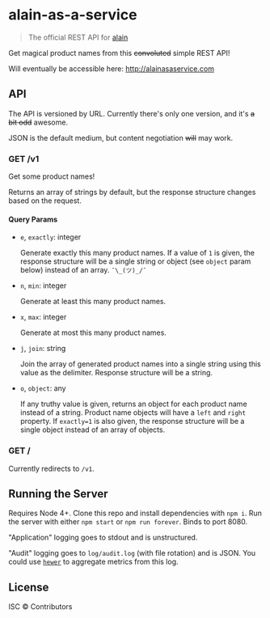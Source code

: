 # alain-as-a-service

> The official REST API for [alain](https://github.com/sergile/alain)

Get magical product names from this ~~convoluted~~ simple REST API!

Will eventually be accessible here: http://alainasaservice.com

## API

The API is versioned by URL. Currently there's only one version, and it's ~~a bit odd~~ awesome.

JSON is the default medium, but content negotiation ~~will~~ may work.

### GET /v1

Get some product names!

Returns an array of strings by default, but the response structure changes based on the request.

#### Query Params

- `e`, `exactly`: integer

    Generate exactly this many product names. If a value of `1` is given, the response structure will be a single string or object (see `object` param below) instead of an array. `¯\_(ツ)_/¯`

- `n`, `min`: integer

    Generate at least this many product names.

- `x`, `max`: integer

    Generate at most this many product names.

- `j`, `join`: string

    Join the array of generated product names into a single string using this value as the delimiter. Response structure will be a string.

- `o`, `object`: any

   If any truthy value is given, returns an object for each product name instead of a string. Product name objects will have a `left` and `right` property. If `exactly=1` is also given, the response structure will be a single object instead of an array of objects.

### GET /

Currently redirects to `/v1`.

## Running the Server

Requires Node 4+. Clone this repo and install dependencies with `npm i`. Run the server with either `npm start` or `npm run forever`. Binds to port 8080.

"Application" logging goes to stdout and is unstructured.

"Audit" logging goes to `log/audit.log` (with file rotation) and is JSON. You could use [`hewer`](https://github.com/brad-bowie/hewer) to aggregate metrics from this log.

## License

ISC © Contributors
